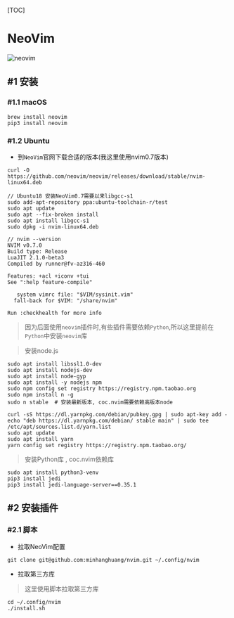 [TOC]

# NeoVim

![neovim](./data/cpp-debug.gif)

## #1 安装

### #1.1 macOS 

```shell
brew install neovim 
pip3 install neovim 
```

### #1.2 Ubuntu 

- 到`NeoVim`官网下载合适的版本(我这里使用nvim0.7版本)

```shell
curl -O https://github.com/neovim/neovim/releases/download/stable/nvim-linux64.deb
```

```shell
// Ubuntu18 安装NeoVim0.7需要以来libgcc-s1
sudo add-apt-repository ppa:ubuntu-toolchain-r/test
sudo apt update
sudo apt --fix-broken install
sudo apt install libgcc-s1
sudo dpkg -i nvim-linux64.deb
```

```shell
// nvim --version
NVIM v0.7.0
Build type: Release
LuaJIT 2.1.0-beta3
Compiled by runner@fv-az316-460

Features: +acl +iconv +tui
See ":help feature-compile"

   system vimrc file: "$VIM/sysinit.vim"
  fall-back for $VIM: "/share/nvim"

Run :checkhealth for more info
```

> 因为后面使用`neovim`插件时,有些插件需要依赖`Python`,所以这里提前在`Python`中安装`neovim`库

> 安装node.js

```shell
sudo apt install libssl1.0-dev
sudo apt install nodejs-dev
sudo apt install node-gyp
sudo apt install -y nodejs npm  
sudo npm config set registry https://registry.npm.taobao.org
sudo npm install n -g
sudo n stable  # 安装最新版本, coc.nvim需要依赖高版本node

curl -sS https://dl.yarnpkg.com/debian/pubkey.gpg | sudo apt-key add -
echo "deb https://dl.yarnpkg.com/debian/ stable main" | sudo tee /etc/apt/sources.list.d/yarn.list
sudo apt update
sudo apt install yarn
yarn config set registry https://registry.npm.taobao.org/
```

> 安装Python库 , coc.nvim依赖库

```shell
sudo apt install python3-venv
pip3 install jedi
pip3 install jedi-language-server==0.35.1
```

## #2 安装插件

### #2.1 脚本

- 拉取NeoVim配置

```shell
git clone git@github.com:minhanghuang/nvim.git ~/.config/nvim
```

- 拉取第三方库

> 这里使用脚本拉取第三方库

```shell
cd ~/.config/nvim
./install.sh
```

